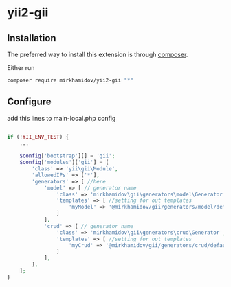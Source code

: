 yii2-gii
=

Installation
------------

The preferred way to install this extension is through [composer](http://getcomposer.org/download/).

Either run

```bash
composer require mirkhamidov/yii2-gii "*"
```




Configure
-----
add this lines to main-local.php config

```php

if (!YII_ENV_TEST) {
    ...
    
    $config['bootstrap'][] = 'gii';
    $config['modules']['gii'] = [
        'class' => 'yii\gii\Module',
        'allowedIPs' => ['*'],
        'generators' => [ //here
            'model' => [ // generator name
                'class' => 'mirkhamidov\gii\generators\model\Generator', // generator class
                'templates' => [ //setting for out templates
                    'myModel' => '@mirkhamidov/gii/generators/model/default', // template name => path to template
                ]
            ],
            'crud' => [ // generator name
                'class' => 'mirkhamidov\gii\generators\crud\Generator', // generator class
                'templates' => [ //setting for out templates
                    'myCrud' => '@mirkhamidov/gii/generators/crud/default', // template name => path to template
                ]
            ],
        ],
    ];
}

```
